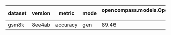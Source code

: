 | dataset | version | metric | mode | opencompass.models.OpenAISDK_opencompass_deepseek-chat |
|----- | ----- | ----- | ----- | -----|
| gsm8k | 8ee4ab | accuracy | gen | 89.46 |
